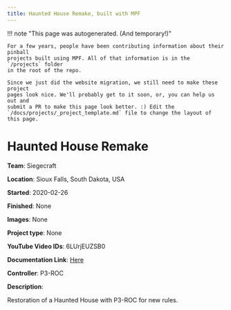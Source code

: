```yaml
---
title: Haunted House Remake, built with MPF
---
```


<!-- This file is used as the template for all the individual project pages. -->

!!! note "This page was autogenerated. (And temporary!)"

    For a few years, people have been contributing information about their pinball
    projects built using MPF. All of that information is in the `/projects` folder
    in the root of the repo.

    Since we just did the website migration, we still need to make these project
    pages look nice. We'll probably get to it soon, or, you can help us out and
    submit a PR to make this page look better. :) Edit the
    `/docs/projects/_project_template.md` file to change the layout of this page.

# Haunted House Remake

**Team**: Siegecraft

**Location**: Sioux Falls, South Dakota, USA

**Started**: 2020-02-26

**Finished**: None

**Images**: None

**Project type**: None

**YouTube Video IDs**: 6LUrjEUZSB0

**Documentation Link**: [Here](hhttps://pinside.com/pinball/forum/topic/let-s-p-roc-this-haunted-house-my-magnum-opus-has-begun)




**Controller**: P3-ROC

**Description**:

Restoration of a Haunted House with P3-ROC for new rules.


<!-- Note, do not edit this file directly, as it will be overwritten when the list is regenerated.

To edit information about a project, edit the project's YAML file in the `/projects` folder. (Off the
root of the repo, not this folder which is `/www/projects`.)

To edit the look and feel or layout of this page, edit the `_project_template.md` file in the `/www/projects` folder. -->